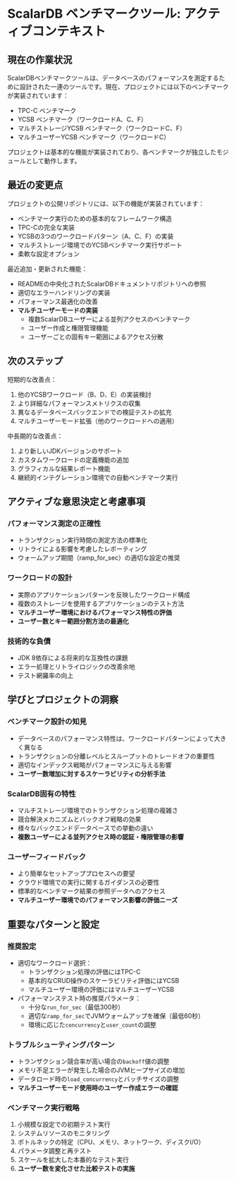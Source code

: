 # ScalarDB ベンチマークツール: アクティブコンテキスト

## 現在の作業状況

ScalarDBベンチマークツールは、データベースのパフォーマンスを測定するために設計された一連のツールです。現在、プロジェクトには以下のベンチマークが実装されています：
- TPC-C ベンチマーク
- YCSB ベンチマーク（ワークロードA、C、F）
- マルチストレージYCSB ベンチマーク（ワークロードC、F）
- マルチユーザーYCSB ベンチマーク（ワークロードC）

プロジェクトは基本的な機能が実装されており、各ベンチマークが独立したモジュールとして動作します。

## 最近の変更点

プロジェクトの公開リポジトリには、以下の機能が実装されています：
- ベンチマーク実行のための基本的なフレームワーク構造
- TPC-Cの完全な実装
- YCSBの3つのワークロードパターン（A、C、F）の実装
- マルチストレージ環境でのYCSBベンチマーク実行サポート
- 柔軟な設定オプション

最近追加・更新された機能：
- READMEの中央化されたScalarDBドキュメントリポジトリへの参照
- 適切なエラーハンドリングの実装
- パフォーマンス最適化の改善
- **マルチユーザーモードの実装**
  - 複数ScalarDBユーザーによる並列アクセスのベンチマーク
  - ユーザー作成と権限管理機能
  - ユーザーごとの固有キー範囲によるアクセス分散

## 次のステップ

短期的な改善点：
1. 他のYCSBワークロード（B、D、E）の実装検討
2. より詳細なパフォーマンスメトリクスの収集
3. 異なるデータベースバックエンドでの検証テストの拡充
4. マルチユーザーモード拡張（他のワークロードへの適用）

中長期的な改善点：
1. より新しいJDKバージョンのサポート
2. カスタムワークロードの定義機能の追加
3. グラフィカルな結果レポート機能
4. 継続的インテグレーション環境での自動ベンチマーク実行

## アクティブな意思決定と考慮事項

### パフォーマンス測定の正確性
- トランザクション実行時間の測定方法の標準化
- リトライによる影響を考慮したレポーティング
- ウォームアップ期間（ramp_for_sec）の適切な設定の推奨

### ワークロードの設計
- 実際のアプリケーションパターンを反映したワークロード構成
- 複数のストレージを使用するアプリケーションのテスト方法
- **マルチユーザー環境におけるパフォーマンス特性の評価**
- **ユーザー数とキー範囲分割方法の最適化**

### 技術的な負債
- JDK 8依存による将来的な互換性の課題
- エラー処理とリトライロジックの改善余地
- テスト網羅率の向上

## 学びとプロジェクトの洞察

### ベンチマーク設計の知見
- データベースのパフォーマンス特性は、ワークロードパターンによって大きく異なる
- トランザクションの分離レベルとスループットのトレードオフの重要性
- 適切なインデックス戦略がパフォーマンスに与える影響
- **ユーザー数増加に対するスケーラビリティの分析手法**

### ScalarDB固有の特性
- マルチストレージ環境でのトランザクション処理の複雑さ
- 競合解決メカニズムとバックオフ戦略の効果
- 様々なバックエンドデータベースでの挙動の違い
- **複数ユーザーによる並列アクセス時の認証・権限管理の影響**

### ユーザーフィードバック
- より簡単なセットアッププロセスへの要望
- クラウド環境での実行に関するガイダンスの必要性
- 標準的なベンチマーク結果の参照データへのアクセス
- **マルチユーザー環境でのパフォーマンス影響の評価ニーズ**

## 重要なパターンと設定

### 推奨設定
- 適切なワークロード選択：
  - トランザクション処理の評価にはTPC-C
  - 基本的なCRUD操作のスケーラビリティ評価にはYCSB
  - マルチユーザー環境の評価にはマルチユーザーYCSB
- パフォーマンステスト時の推奨パラメータ：
  - 十分な`run_for_sec`（最低300秒）
  - 適切な`ramp_for_sec`でJVMウォームアップを確保（最低60秒）
  - 環境に応じた`concurrency`と`user_count`の調整

### トラブルシューティングパターン
- トランザクション競合率が高い場合の`backoff`値の調整
- メモリ不足エラーが発生した場合のJVMヒープサイズの増加
- データロード時の`load_concurrency`とバッチサイズの調整
- **マルチユーザーモード使用時のユーザー作成エラーの確認**

### ベンチマーク実行戦略
1. 小規模な設定での初期テスト実行
2. システムリソースのモニタリング
3. ボトルネックの特定（CPU、メモリ、ネットワーク、ディスクI/O）
4. パラメータ調整と再テスト
5. スケールを拡大した本番的なテスト実行
6. **ユーザー数を変化させた比較テストの実施**
